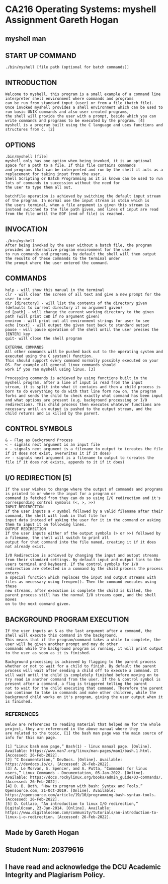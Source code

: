 # CA216 Operating Systems: myshell Assignment Gareth Hogan

## myshell man

## START UP COMMAND
    ./bin/myshell [file path (optional for batch commands)]

## INTRODUCTION
    Welcome to myshell, this program is a small example of a command line interpreter shell environment where commands and programs 
    can be run from standard input (user) or from a file (batch file).
    Once invoked myshell provides a shell environment which can be used to run basic UNIX commands and also user created programs, 
    the shell will provide the user with a prompt, beside which you can write commands and programs to be executed by the program. [4]
    myshell is a program built using the C language and uses functions and structures from c. [2] 

## OPTIONS
    .bin/myshell [file]
    myshell only has one option when being invoked, it is an optional space for a path to a file. If this file contains commands 
    and programs that can be interpreted and run by the shell it acts as a replacement for taking input from the user. 
    Shell Scripting or Batch Programming as it is known can be used to run lots of commands in succession without the need for 
    the user to type them all out.

    batchfile operation is achieved by switching the default input stream of the program. In normal use the input stream is stdin which is
    the users terminal, when a file argument is given this stream is instead switched to the file path given, and lines of input are read
    from the file until the EOF (end of file) is reached.

## INVOCATION
    ./bin/myshell
    After being invoked by the user without a batch file, the program provides an interactive program environment for the user 
    to run commands and programs, by default the shell will then output the results of these commands to the terminal under 
    the prompt where the user entered the command.

##  COMMANDS
    help - will show this manual in the terminal
    clr - will clear the screen of all text and give a new prompt for the user to use
    dir [directory] - will list the contents of the directory given (defaults to current directory if no argument given)
    cd [path] - will change the current working directory to the given path (will print CWD if no argument given)
    environ - will print out all environment strings for user to see
    echo [text] - will output the given text back to standard output
    pause - will pause operation of the shell until the user presses the [ENTER] key
    quit- will close the shell program

    EXTERNAL COMMANDS
    All other commands will be pushed back out to the operating system and executed using the C system() function.
    This should support every command normally possibly executed on your OS. For example all general linux commands should 
    work if you ran myshell using linux. [3]

    Processing commands is achieved by using functions built in the myshell program, after a line of input is read from the input
    stream, it is split into what it contains and then a child process is born to do everything to do with that line form now on, the program
    forks and sends the child to check exactly what command has been input and what options are present (e.g. background processing or I/O 
    redirection). This child process then executes whatever functions are necessary until an output is pushed to the output stream, and the
    child returns and is killed by the parent.

## CONTROL SYMBOLS
    & - Flag as Background Process
    < - signals next argument is an input file
    > - signals next argument is a filename to output to (creates the file if it does not exist, overwrites it if it does)
    >> - signals next argument is a filename to output to (creates the file if it does not exists, appends to it if it does)

## I/O REDIRECTION [5]
    If the user wishes to change where the output of commands and programs is printed to or where the input for a program or 
    command is fetched from they can do so using I/O redirection and it's corresponding control symbols (<, >, >>)
    INPUT REDIRECTION
    If the user inputs a < symbol followed by a valid filename after their command, the shell will look in that file for 
    input data instead of asking the user for it in the command or asking them to input it on following lines. 
    OUTPUT REDIRECTION
    If the user inputs either of the output symbols (> or >>) followed by a filename, the shell will switch to print all 
    output for that command into the file named, creating it if it does not already exist.

    I/O Redirection is achieved by changing the input and output streams from their standard settings. By default input and output link to the 
    users terminal and keyboard. If the control symbols for I/O redirection are detected in a command by the child process the process enters 
    a special function which replaces the input and output streams with files as necessary using freopen(). Then the command executes using these
    new streams, after execution is complete the child is killed, the parent process still has the normal I/O streams open, and the shell moves
    on to the next command given.

## BACKGROUND PROGRAM EXECUTION
    If the user inputs an & as the last argument after a command, the shell will execute this command in the background.
    This means that if the program/command takes a while to complete, the user will be given another prompt and may do other 
    commands while the background program is running, it will print output to the user as soon as it is finished.

    Background processing is achieved by flagging to the parent process whether or not to wait for a child to finish. By default the parent
    process will wait after sending a child off to execute a command. It will wait until the child is completely finished before moving on to
    try read in another command from the user. If the & control symbol is present after a command, a flag is triggered telling the parent
    not to wait for the child executing that command. Therefore the parent can continue to take in commands and make other children, while the 
    background child works on it's program, giving the user output when it is finished.

### REFERENCES
    Below are references to reading material that helped me for the whole project, they are referenced in the above manual where they 
    are related to the topic, [1] the bash man page was the main source of info for this man page.

    [1] “Linux bash man page,” Bash(1) - linux manual page. [Online]. Available: https://www.man7.org/linux/man-pages/man1/bash.1.html. [Accessed: 26-Feb-2022]. 
    [2] “C Documentation,” DevDocs. [Online]. Available: https://devdocs.io/c/. [Accessed: 26-Feb-2022]. 
    [3] A. Le Morvan, S. Spencer, and A. Putta, “Commands for linux users,” Linux Commands - Documentation, 05-Jan-2022. [Online]. Available: https://docs.rockylinux.org/books/admin_guide/03-commands/. [Accessed: 26-Feb-2022]. 
    [4] D. B. Both, “How to program with bash: Syntax and Tools,” Opensource.com, 21-Oct-2019. [Online]. Available: https://opensource.com/article/19/10/programming-bash-syntax-tools. [Accessed: 26-Feb-2022]. 
    [5] D. Collazo, “An introduction to linux I/O redirection,” DigitalOcean, 23-Jan-2014. [Online]. Available: https://www.digitalocean.com/community/tutorials/an-introduction-to-linux-i-o-redirection. [Accessed: 26-Feb-2022]. 

## Made by Gareth Hogan
## Student Num: 20379616
## I have read and acknowledge the DCU Academic Integrity and Plagiarism Policy. 